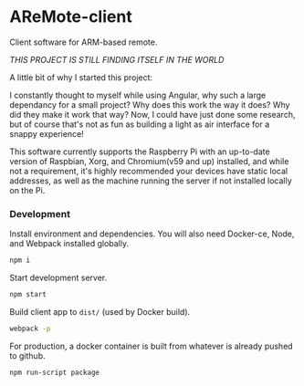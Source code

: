 # AReMote-client
Client software for ARM-based remote.

_THIS PROJECT IS STILL FINDING ITSELF IN THE WORLD_

A little bit of why I started this project:

I constantly thought to myself while using Angular, why such a large dependancy for a small project? Why does this work the way it does? Why did they make it work that way? Now, I could have just done some research, but of course that's not as fun as building a light as air interface for a snappy experience!

This software currently supports the Raspberry Pi with an up-to-date version of Raspbian, Xorg, and Chromium(v59 and up) installed, and while not a requirement, it's highly recommended your devices have static local addresses, as well as the machine running the server if not installed locally on the Pi.

### Development
Install environment and dependencies. You will also need Docker-ce, Node, and Webpack installed globally.
```sh
npm i
```
Start development server.
```sh
npm start
```
Build client app to ```dist/``` (used by Docker build).
```sh
webpack -p
```
For production, a docker container is built from whatever is already pushed to github.
```sh
npm run-script package
```
